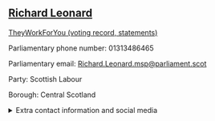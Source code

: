 ## <a href="https://www.parliament.scot/msps/current-and-previous-msps/richard-leonard">Richard Leonard</a>

<a href="https://www.theyworkforyou.com/mp/25517/richard_leonard">TheyWorkForYou (voting record, statements)</a> 

Parliamentary phone number: 01313486465 

Parliamentary email: Richard.Leonard.msp@parliament.scot 

Party: Scottish Labour 

Borough: Central Scotland 

<details><summary>Extra contact information and social media</summary> 
<li>Parliamentary address: The Scottish Parliament, EH99 1SP, Edinburgh</li>
<li>Local office address:</li>
<li>Local office phone number:</li>
<li>Twitter:</li>
<li>Facebook:</li>
<li>Website:</li>
</details>